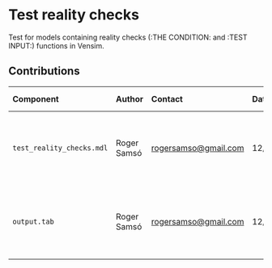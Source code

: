 Test reality checks
===================

Test for models containing reality checks (:THE CONDITION: and :TEST INPUT:) functions in Vensim.

Contributions
-------------

| Component                            | Author          | Contact              | Date     | Software Version                                     |
|:------------------------------------ |:--------------- |:---------------------|:-------- |:---------------------------------------------------- |
| `test_reality_checks.mdl` | Roger Samsó     | rogersamso@gmail.com | 12/12/22 | Vensim DSS for Windows 9.3.1 double precision (x64)  |
| `output.tab`                         | Roger Samsó     | rogersamso@gmail.com | 12/12/22 | Vensim DSS for Windows 9.3.1 double precision (x64)  |
